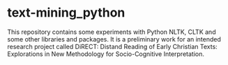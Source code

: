 # text-mining_python

This repository contains some experiments with Python NLTK, CLTK and some other libraries and packages. It is a preliminary work for an intended research project called DiRECT: Distand Reading of Early Christian Texts: Explorations in New Methodology for Socio-Cognitive Interpretation.
